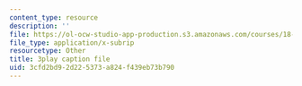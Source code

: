 ```yaml
---
content_type: resource
description: ''
file: https://ol-ocw-studio-app-production.s3.amazonaws.com/courses/18-650-statistics-for-applications-fall-2016/3cfd2bd92d225373a824f439eb73b790_4HRhg4eUiMo.vtt
file_type: application/x-subrip
resourcetype: Other
title: 3play caption file
uid: 3cfd2bd9-2d22-5373-a824-f439eb73b790
---
```

